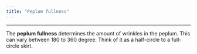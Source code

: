 ```yaml
---
title: "Peplum fullness"
---
```


***

The **peplum fullness** determines the amount of wrinkles in the peplum. This can
vary between 180 to 360 degree. Think of it as a half-circle to a full-circle skirt.




